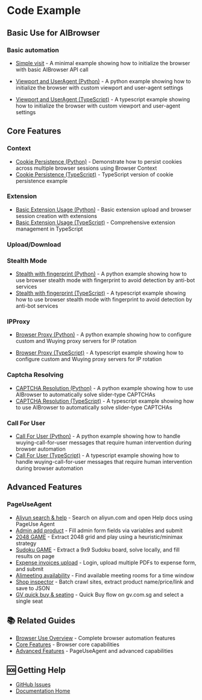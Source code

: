 # Code Example

## Basic Use for AIBrowser

### Basic automation

- [Simple visit](../../../python/docs/examples/browser-use/browser/visit_aliyun.py) - A minimal example showing how to initialize the browser with basic AIBrowser API call

- [Viewport and UserAgent (Python)](../../../python/docs/examples/browser-use/browser/browser_viewport.py) - A python example showing how to initialize the browser with custom viewport and user-agent settings
- [Viewport and UserAgent (TypeScript)](../../../typescript/docs/examples/browser-use/browser/browser-viewport.ts) - A typescript example showing how to initialize the browser with custom viewport and user-agent settings

## Core Features

### Context

- [Cookie Persistence (Python)](../../../python/docs/examples/browser-use/browser/browser_context_cookie_persistence.py) - Demonstrate how to persist cookies across multiple browser sessions using Browser Context
- [Cookie Persistence (TypeScript)](../../../typescript/docs/examples/browser-use/browser/browser-context-cookie-persistence.ts) - TypeScript version of cookie persistence example

### Extension

- [Basic Extension Usage (Python)](../../../python/docs/examples/browser-use/extension/basic_extension_usage.py) - Basic extension upload and browser session creation with extensions
- [Basic Extension Usage (TypeScript)](../../../typescript/docs/examples/browser-use/extension-example/extension-example.ts) - Comprehensive extension management in TypeScript

### Upload/Download

### Stealth Mode
- [Stealth with fingerprint (Python)](../../../python/docs/examples/browser-use/browser/browser_stealth.py) - A python example showing how to use browser stealth mode with fingerprint to avoid detection by anti-bot services
- [Stealth with fingerprint (TypeScript)](../../../typescript/docs/examples/browser-use/browser/browser-stealth.ts) - A typescript example showing how to use browser stealth mode with fingerprint to avoid detection by anti-bot services

### IPProxy
- [Browser Proxy (Python)](../../../python/docs/examples/browser-use/browser/browser-proxies.py) - A python example showing how to configure custom and Wuying proxy servers for IP rotation

- [Browser Proxy (TypeScript)](../../../typescript/docs/examples/browser-use/browser/browser-proxies.ts) - A typescript example showing how to configure custom and Wuying proxy servers for IP rotation

### Captcha Resolving
- [CAPTCHA Resolution (Python)](../../../python/docs/examples/browser-use/browser/captcha_tongcheng.py) - A python example showing how to use AIBrowser to automatically solve slider-type CAPTCHAs
- [CAPTCHA Resolution (TypeScript)](../../../typescript/docs/examples/browser-use/browser/captcha_tongcheng.ts) - A typescript example showing how to use AIBrowser to automatically solve slider-type CAPTCHAs

### Call For User
- [Call For User (Python)](../../../python/docs/examples/browser-use/browser/call_for_user_jd.py) - A python example showing how to handle wuying-call-for-user messages that require human intervention during browser automation
- [Call For User (TypeScript)](../../../typescript/docs/examples/browser-use/browser/call_for_user_jd.ts) - A typescript example showing how to handle wuying-call-for-user messages that require human intervention during browser automation

## Advanced Features

### PageUseAgent

- [Aliyun search & help](../../../python/docs/examples/browser-use/browser/search_agentbay_doc_by_agent.py) - Search on aliyun.com and open Help docs using PageUse Agent
- [Admin add product](../../../python/docs/examples/browser-use/browser/admin_add_product.py) - Fill admin form fields via variables and submit
- [2048 GAME](../../../python/docs/examples/browser-use/browser/game_2048.py) - Extract 2048 grid and play using a heuristic/minimax strategy
- [Sudoku GAME](../../../python/docs/examples/browser-use/browser/game_sudoku.py) - Extract a 9x9 Sudoku board, solve locally, and fill results on page
- [Expense invoices upload](../../../python/docs/examples/browser-use/browser/expense_upload_invoices.py) - Login, upload multiple PDFs to expense form, and submit
- [Alimeeting availability](../../../python/docs/examples/browser-use/browser/alimeeting_availability.py) - Find available meeting rooms for a time window
- [Shop inspector](../../../python/docs/examples/browser-use/browser/shop_inspector.py) - Batch crawl sites, extract product name/price/link and save to JSON
- [GV quick buy & seating](../../../python/docs/examples/browser-use/browser/gv_quick_buy_seat.py) - Quick Buy flow on gv.com.sg and select a single seat

## 📚 Related Guides

- [Browser Use Overview](README.md) - Complete browser automation features
- [Core Features](core-features.md) - Browser core capabilities
- [Advanced Features](advance-features.md) - PageUseAgent and advanced capabilities

## 🆘 Getting Help

- [GitHub Issues](https://github.com/aliyun/wuying-agentbay-sdk/issues)
- [Documentation Home](../README.md)
